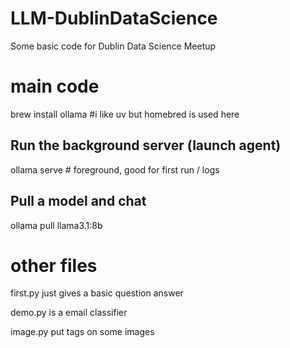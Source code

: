 # LLM-DublinDataScience
Some basic code for Dublin Data Science Meetup

# main code

brew install ollama #i like uv but homebred is used here

## Run the background server (launch agent)
ollama serve    # foreground, good for first run / logs

## Pull a model and chat
ollama pull llama3.1:8b

# other files

first.py just gives a basic question answer

demo.py is a email classifier

image.py put tags on some images
